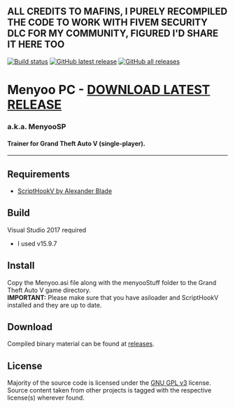 ALL CREDITS TO MAFINS, I PURELY RECOMPILED THE CODE TO WORK WITH FIVEM SECURITY DLC FOR MY COMMUNITY, FIGURED I'D SHARE IT HERE TOO
---

[![Build status](https://ci.appveyor.com/api/projects/status/0umw01h20wsbiv1q?svg=true)](https://ci.appveyor.com/project/MAFINS/menyoosp)
[![GitHub latest release](https://img.shields.io/github/downloads/MAFINS/MenyooSP/latest/total?label=latest-release&logo=GitHub)](https://github.com/MAFINS/MenyooSP/releases/latest)
[![GitHub all releases](https://img.shields.io/github/downloads/MAFINS/MenyooSP/total?label=all-releases&logo=GitHub)](https://github.com/MAFINS/MenyooSP/releases)

# Menyoo PC - [DOWNLOAD LATEST RELEASE](https://github.com/MAFINS/MenyooSP/releases/latest/download/MenyooSP.zip)
### a.k.a. MenyooSP
#### Trainer for Grand Theft Auto V (single-player).
---

## Requirements
- [ScriptHookV by Alexander Blade](http://www.dev-c.com/gtav/scripthookv/)

## Build
Visual Studio 2017 required
- I used v15.9.7

## Install
 Copy the Menyoo.asi file along with the menyooStuff folder to the Grand Theft Auto V game directory.  
 **IMPORTANT:** Please make sure that you have asiloader and ScriptHookV installed and they are up to date.

## Download
Compiled binary material can be found at [releases](https://github.com/MAFINS/MenyooSP/releases).

## License
Majority of the source code is licensed under the [GNU GPL v3](LICENSE.txt) license.
Source content taken from other projects is tagged with the respective license(s) wherever found.
